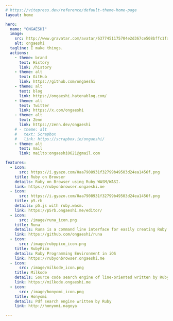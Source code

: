 ```yaml
---
# https://vitepress.dev/reference/default-theme-home-page
layout: home

hero:
  name: "ONGAESHI"
  image:
    src: http://www.gravatar.com/avatar/6377451175704e2d367ce508bffc1fa5
    alt: ongaeshi
  tagline: I make things.
  actions:
    - theme: brand
      text: History
      link: /history
    - theme: alt
      text: GitHub
      link: https://github.com/ongaeshi
    - theme: alt
      text: blog
      link: https://ongaeshi.hatenablog.com/
    - theme: alt
      text: Twitter
      link: https://x.com/ongaeshi
    - theme: alt
      text: Zenn
      link: https://zenn.dev/ongaeshi
    # - theme: alt
    #   text: Scrapbox
    #   link: https://scrapbox.io/ongaeshi/
    - theme: alt
      text: mail
      link: mailto:ongaeshi0621@gmail.com

features:
  - icon:
      src: https://i.gyazo.com/0aa7908931f32799b49503d24ea1456f.png
    title: Ruby on Browser
    details: Ruby on Browser using Ruby WASM/WASI.
    link: https://rubyonbrowser.ongaeshi.me
  - icon:
      src: https://i.gyazo.com/0aa7908931f32799b49503d24ea1456f.png
    title: p5.rb
    details: p5.js with ruby.wasm.
    link: https://p5rb.ongaeshi.me/editor/
  - icon:
      src: /image/runa_icon.png
    title: Runa
    details: Runa is a command line interface for easily creating Ruby applications
    link: https://github.com/ongaeshi/runa
  - icon:
      src: /image/rubypico_icon.png
    title: RubyPico
    details: Ruby Programming Environment in iOS 
    link: https://rubyonbrowser.ongaeshi.me
  - icon:
      src: /image/milkode_icon.png
    title: Milkode
    details: Source code search engine of line-oriented written by Ruby 
    link: https://milkode.ongaeshi.me
  - icon:
      src: /image/honyomi_icon.png
    title: Honyomi
    details: Pdf search engine written by Ruby 
    link: http://honyomi.nagoya

---
```


